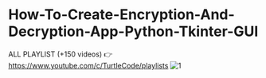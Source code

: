 # How-To-Create-Encryption-And-Decryption-App-Python-Tkinter-GUI
ALL PLAYLIST (+150 videos) 👉 https://www.youtube.com/c/TurtleCode/playlists
![1](https://user-images.githubusercontent.com/85156399/174952459-59ee3f13-561f-4d23-8f2c-0cb7490b530c.png)
